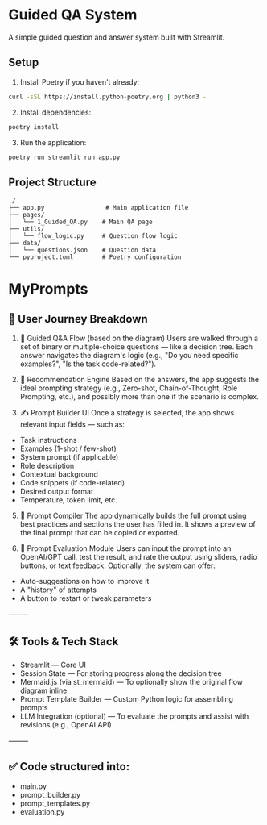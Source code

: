 # Guided QA System

A simple guided question and answer system built with Streamlit.

## Setup

1. Install Poetry if you haven't already:
```bash
curl -sSL https://install.python-poetry.org | python3 -
```

2. Install dependencies:
```bash
poetry install
```

3. Run the application:
```bash
poetry run streamlit run app.py
```

## Project Structure

```
./
├── app.py                 # Main application file
├── pages/
│   └── 1_Guided_QA.py    # Main QA page
├── utils/
│   └── flow_logic.py     # Question flow logic
├── data/
│   └── questions.json    # Question data
└── pyproject.toml        # Poetry configuration
```

# MyPrompts

## 🌟 User Journey Breakdown

1. 🧭 Guided Q&A Flow (based on the diagram)
Users are walked through a set of binary or multiple-choice questions — like a decision tree. Each answer navigates the diagram's logic (e.g., "Do you need specific examples?", "Is the task code-related?").

2.	🧠 Recommendation Engine
Based on the answers, the app suggests the ideal prompting strategy (e.g., Zero-shot, Chain-of-Thought, Role Prompting, etc.), and possibly more than one if the scenario is complex.

3.	✍️ Prompt Builder UI
Once a strategy is selected, the app shows relevant input fields — such as:
- Task instructions
- Examples (1-shot / few-shot)
- System prompt (if applicable)
- Role description
- Contextual background
- Code snippets (if code-related)
- Desired output format
- Temperature, token limit, etc.

5.	🧩 Prompt Compiler
The app dynamically builds the full prompt using best practices and sections the user has filled in. It shows a preview of the final prompt that can be copied or exported.

6.	🧪 Prompt Evaluation Module
Users can input the prompt into an OpenAI/GPT call, test the result, and rate the output using sliders, radio buttons, or text feedback.
Optionally, the system can offer:
- Auto-suggestions on how to improve it
- A "history" of attempts
- A button to restart or tweak parameters

⸻

## 🛠️ Tools & Tech Stack

- Streamlit — Core UI
- Session State — For storing progress along the decision tree
- Mermaid.js (via st_mermaid) — To optionally show the original flow diagram inline
- Prompt Template Builder — Custom Python logic for assembling prompts
- LLM Integration (optional) — To evaluate the prompts and assist with revisions (e.g., OpenAI API)

⸻

## ✅ Code structured into:
- main.py
- prompt_builder.py
- prompt_templates.py
- evaluation.py
  
